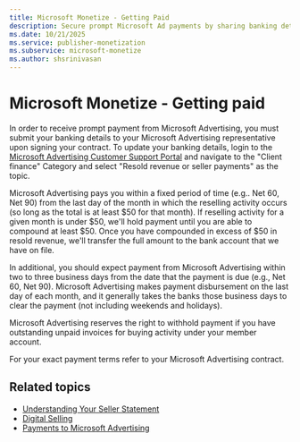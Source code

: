 ```yaml
---
title: Microsoft Monetize - Getting Paid
description: Secure prompt Microsoft Ad payments by sharing banking details at contract signing and learn to update this info for timely transactions.
ms.date: 10/21/2025
ms.service: publisher-monetization
ms.subservice: microsoft-monetize
ms.author: shsrinivasan
---
```


# Microsoft Monetize - Getting paid

In order to receive prompt payment from Microsoft Advertising, you must submit your banking details to your Microsoft Advertising representative upon signing your contract. To update your banking details, login to the [Microsoft Advertising Customer Support Portal](https://support.ads.microsoft.com) and navigate to the "Client finance" Category and select "Resold revenue or seller payments" as the topic.

<!--In order to receive prompt payment from Microsoft Advertising, you must submit your banking details to your Microsoft Advertising representative upon signing your contract. To update your banking details, contact Client Finance at [billing@xandr.com](mailto:billing@xandr.com).-->

Microsoft Advertising pays you within a fixed period of time (e.g.. Net 60, Net 90) from the last day of the month in which the reselling activity occurs (so long as the total is at least $50 for that month). If reselling activity for a given month is under $50, we'll hold payment until you are able to compound at least $50. Once you have compounded in excess of $50 in resold revenue, we'll transfer the full amount to the bank account that we have on file.

In additional, you should expect payment from Microsoft Advertising within two to three business days from the date that the payment is due (e.g., Net 60, Net 90). Microsoft Advertising makes payment disbursement on the last day of each month, and it generally takes the banks those business days to clear the payment (not including weekends and holidays).

Microsoft Advertising reserves the right to withhold payment if you have outstanding unpaid invoices for buying activity under your member account.

For your exact payment terms refer to your Microsoft Advertising contract.

## Related topics

- [Understanding Your Seller Statement](understanding-your-seller-statement.md)
- [Digital Selling](digital-selling.md)
- [Payments to Microsoft Advertising](payment-to-xandr.md)
